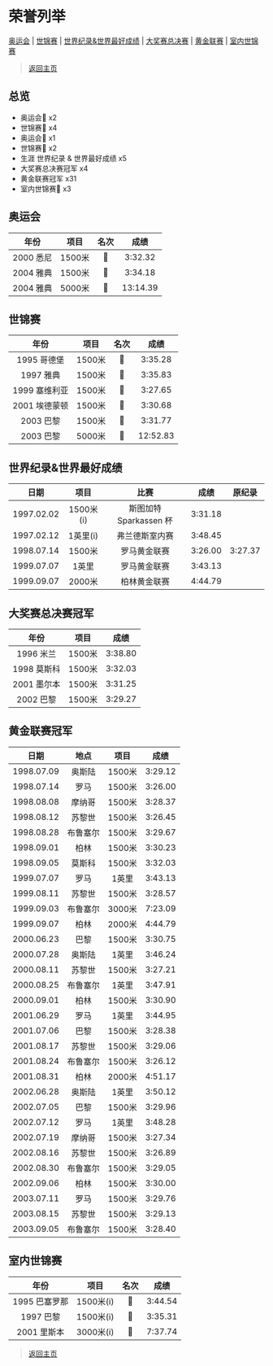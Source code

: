 # 荣誉列举

[奥运会](#1) | [世锦赛](#2) | [世界纪录&世界最好成绩](#3) | [大奖赛总决赛](#4) | [黄金联赛](#5) | [室内世锦赛](#6)

> [返回主页](./Profile.md)

## 总览

- 奥运会🥇 x2
- 世锦赛🥇 x4
- 奥运会🥈 x1
- 世锦赛🥈 x2
- 生涯 世界纪录 & 世界最好成绩 x5
- 大奖赛总决赛冠军 x4
- 黄金联赛冠军 x31
- 室内世锦赛🥇 x3

## 奥运会<a id='1'></a>

|   年份    |  项目  | 名次 |   成绩   |
| :-------: | :----: | :--: | :------: |
| 2000 悉尼 | 1500米 |  🥈   | 3:32.32  |
| 2004 雅典 | 1500米 |  🥇   | 3:34.18  |
| 2004 雅典 | 5000米 |  🥇   | 13:14.39 |

## 世锦赛<a id='2'></a>

|     年份      |  项目  | 名次 |   成绩   |
| :-----------: | :----: | :--: | :------: |
|  1995 哥德堡  | 1500米 |  🥈   | 3:35.28  |
|   1997 雅典   | 1500米 |  🥇   | 3:35.83  |
| 1999 塞维利亚 | 1500米 |  🥇   | 3:27.65  |
| 2001 埃德蒙顿 | 1500米 |  🥇   | 3:30.68  |
|   2003 巴黎   | 1500米 |  🥇   | 3:31.77  |
|   2003 巴黎   | 5000米 |  🥈   | 12:52.83 |

## 世界纪录&世界最好成绩<a id='3'></a>

|    日期    |   项目    |          比赛          |  成绩   | 原纪录  |
| :--------: | :-------: | :--------------------: | :-----: | :-----: |
| 1997.02.02 | 1500米(i) | 斯图加特 Sparkassen 杯 | 3:31.18 |         |
| 1997.02.12 | 1英里(i)  |     弗兰德斯室内赛     | 3:48.45 |         |
| 1998.07.14 |  1500米   |      罗马黄金联赛      | 3:26.00 | 3:27.37 |
| 1999.07.07 |   1英里   |      罗马黄金联赛      | 3:43.13 |         |
| 1999.09.07 |  2000米   |      柏林黄金联赛      | 4:44.79 |         |

## 大奖赛总决赛冠军<a id='4'></a>

|    年份     |  项目  |  成绩   |
| :---------: | :----: | :-----: |
|  1996 米兰  | 1500米 | 3:38.80 |
| 1998 莫斯科 | 1500米 | 3:32.03 |
| 2001 墨尔本 | 1500米 | 3:31.25 |
|  2002 巴黎  | 1500米 | 3:29.27 |

## 黄金联赛冠军<a id='5'></a>

|    日期    |   地点   |  项目  |  成绩   |
| :--------: | :------: | :----: | :-----: |
| 1998.07.09 |  奥斯陆  | 1500米 | 3:29.12 |
| 1998.07.14 |   罗马   | 1500米 | 3:26.00 |
| 1998.08.08 |  摩纳哥  | 1500米 | 3:28.37 |
| 1998.08.12 |  苏黎世  | 1500米 | 3:26.45 |
| 1998.08.28 | 布鲁塞尔 | 1500米 | 3:29.67 |
| 1998.09.01 |   柏林   | 1500米 | 3:30.23 |
| 1998.09.05 |  莫斯科  | 1500米 | 3:32.03 |
| 1999.07.07 |   罗马   | 1英里  | 3:43.13 |
| 1999.08.11 |  苏黎世  | 1500米 | 3:28.57 |
| 1999.09.03 | 布鲁塞尔 | 3000米 | 7:23.09 |
| 1999.09.07 |   柏林   | 2000米 | 4:44.79 |
| 2000.06.23 |   巴黎   | 1500米 | 3:30.75 |
| 2000.07.28 |  奥斯陆  | 1英里  | 3:46.24 |
| 2000.08.11 |  苏黎世  | 1500米 | 3:27.21 |
| 2000.08.25 | 布鲁塞尔 | 1英里  | 3:47.91 |
| 2000.09.01 |   柏林   | 1500米 | 3:30.90 |
| 2001.06.29 |   罗马   | 1英里  | 3:44.95 |
| 2001.07.06 |   巴黎   | 1500米 | 3:28.38 |
| 2001.08.17 |  苏黎世  | 1500米 | 3:29.06 |
| 2001.08.24 | 布鲁塞尔 | 1500米 | 3:26.12 |
| 2001.08.31 |   柏林   | 2000米 | 4:51.17 |
| 2002.06.28 |  奥斯陆  | 1英里  | 3:50.12 |
| 2002.07.05 |   巴黎   | 1500米 | 3:29.96 |
| 2002.07.12 |   罗马   | 1英里  | 3:48.28 |
| 2002.07.19 |  摩纳哥  | 1500米 | 3:27.34 |
| 2002.08.16 |  苏黎世  | 1500米 | 3:26.89 |
| 2002.08.30 | 布鲁塞尔 | 1500米 | 3:29.05 |
| 2002.09.06 |   柏林   | 1500米 | 3:30.00 |
| 2003.07.11 |   罗马   | 1500米 | 3:29.76 |
| 2003.08.15 |  苏黎世  | 1500米 | 3:29.13 |
| 2003.09.05 | 布鲁塞尔 | 1500米 | 3:28.40 |

## 室内世锦赛<a id='6'></a>

|     年份      |   项目    | 名次 |  成绩   |
| :-----------: | :-------: | :--: | :-----: |
| 1995 巴塞罗那 | 1500米(i) |  🥇   | 3:44.54 |
|   1997 巴黎   | 1500米(i) |  🥇   | 3:35.31 |
|  2001 里斯本  | 3000米(i) |  🥇   | 7:37.74 |

> [返回主页](./Profile.md)